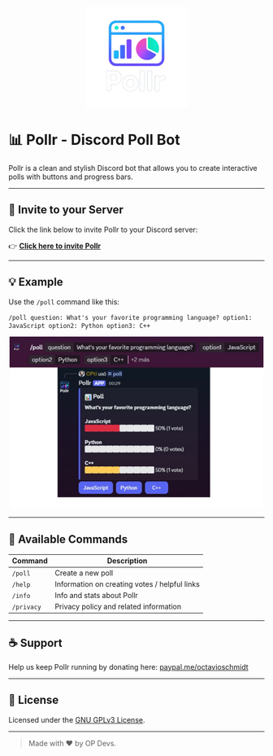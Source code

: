 <p align="center">
  <img src="https://raw.githubusercontent.com/schmidtoctavio/pollr-bot/main/src/assets/logo.png" alt="Pollr Logo" width="200"/>
</p>

# 📊 Pollr - Discord Poll Bot

Pollr is a clean and stylish Discord bot that allows you to create interactive polls with buttons and progress bars.

---

## 🚀 Invite to your Server

Click the link below to invite Pollr to your Discord server:

👉 **[Click here to invite Pollr](https://discord.com/oauth2/authorize?client_id=1399899255728111727&scope=bot+applications.commands&permissions=2147575808)**

---

## 💡 Example

Use the `/poll` command like this:

```
/poll question: What's your favorite programming language? option1: JavaScript option2: Python option3: C++
```

<p align="center">
  <img src="https://raw.githubusercontent.com/schmidtoctavio/pollr-bot/main/src/assets/example.png" alt="Pollr Example" width="500"/>
</p>

---

## 🧾 Available Commands

| Command     | Description                                       |
|-------------|---------------------------------------------------|
| `/poll`     | Create a new poll                                 |
| `/help`     | Information on creating votes / helpful links     |
| `/info`     | Info and stats about Pollr                        |
| `/privacy`  | Privacy policy and related information            |

---

## ☕ Support

Help us keep Pollr running by donating here: [paypal.me/octavioschmidt](https://www.paypal.me/octavioschmidt)

---

## 🤝 License

Licensed under the [GNU GPLv3 License](LICENSE).

---

> Made with ❤️ by OP Devs.
